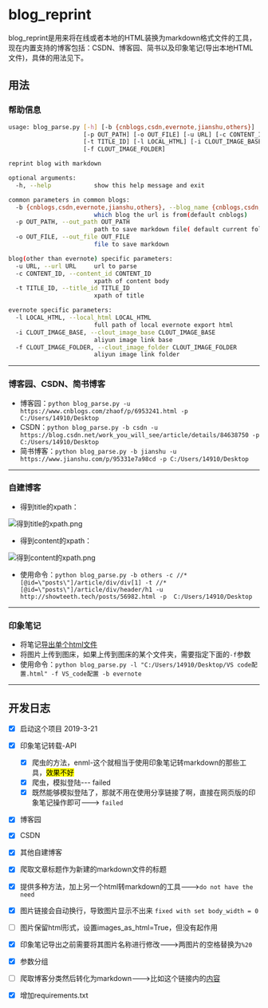 # blog_reprint
blog_reprint是用来将在线或者本地的HTML装换为markdown格式文件的工具，现在内置支持的博客包括：CSDN、博客园、简书以及印象笔记(导出本地HTML文件)，具体的用法见下。

## 用法

### 帮助信息
```bash
usage: blog_parse.py [-h] [-b {cnblogs,csdn,evernote,jianshu,others}]
                     [-p OUT_PATH] [-o OUT_FILE] [-u URL] [-c CONTENT_ID]
                     [-t TITLE_ID] [-l LOCAL_HTML] [-i CLOUT_IMAGE_BASE]
                     [-f CLOUT_IMAGE_FOLDER]

reprint blog with markdown

optional arguments:
  -h, --help            show this help message and exit

common parameters in common blogs:
  -b {cnblogs,csdn,evernote,jianshu,others}, --blog_name {cnblogs,csdn,evernote,jianshu,others}
                        which blog the url is from(default cnblogs)
  -p OUT_PATH, --out_path OUT_PATH
                        path to save markdown file( default current folder)
  -o OUT_FILE, --out_file OUT_FILE
                        file to save markdown

blog(other than evernote) specific parameters:
  -u URL, --url URL     url to parse
  -c CONTENT_ID, --content_id CONTENT_ID
                        xpath of content body
  -t TITLE_ID, --title_id TITLE_ID
                        xpath of title

evernote specific parameters:
  -l LOCAL_HTML, --local_html LOCAL_HTML
                        full path of local evernote export html
  -i CLOUT_IMAGE_BASE, --clout_image_base CLOUT_IMAGE_BASE
                        aliyun image link base
  -f CLOUT_IMAGE_FOLDER, --clout_image_folder CLOUT_IMAGE_FOLDER
                        aliyun image link folder
```

<hr />

### 博客园、CSDN、简书博客
* 博客园：`python blog_parse.py -u https://www.cnblogs.com/zhaof/p/6953241.html -p C:/Users/14910/Desktop`
* CSDN：`python blog_parse.py -b csdn -u https://blog.csdn.net/work_you_will_see/article/details/84638750 -p C:/Users/14910/Desktop`
* 简书博客：`python blog_parse.py -b jianshu -u https://www.jianshu.com/p/95331e7a98cd -p C:/Users/14910/Desktop`

<hr />

### 自建博客
* 得到title的xpath：

![得到title的xpath.png](https://showteeth.oss-cn-beijing.aliyuncs.com/blog_img/得到title的xpath.png)

* 得到content的xpath：

![得到content的xpath.png](https://showteeth.oss-cn-beijing.aliyuncs.com/blog_img/得到content的xpath.png)

* 使用命令：`python blog_parse.py -b others -c //*[@id=\"posts\"]/article/div/div[1] -t //*[@id=\"posts\"]/article/div/header/h1 -u http://showteeth.tech/posts/56982.html -p  C:/Users/14910/Desktop`

<hr />

### 印象笔记
* 将笔记[导出单个html文件](https://help.evernote.com/hc/sr-me/articles/213420097-%E5%8D%B0%E8%B1%A1%E7%AC%94%E8%AE%B0%E5%A6%82%E4%BD%95%E5%AF%BC%E5%87%BA%E5%AF%BC%E5%85%A5%E7%AC%94%E8%AE%B0-)
* 将图片上传到图床，如果上传到图床的某个文件夹，需要指定下面的`-f`参数
* 使用命令：`python blog_parse.py -l "C:/Users/14910/Desktop/VS code配置.html" -f VS_code配置 -b evernote`

<hr />

## 开发日志
- [x] 启动这个项目 2019-3-21
- [x] 印象笔记转载-API
  - [x] 爬虫的方法，enml-这个就相当于使用印象笔记转markdown的那些工具，<mark>效果不好</mark>
  - [x] 爬虫，模拟登陆--- failed
  - [x] 既然能够模拟登陆了，那就不用在使用分享链接了啊，直接在网页版的印象笔记操作即可---> `failed`
- [x] 博客园
- [x] CSDN
- [x] 其他自建博客
- [x] 爬取文章标题作为新建的markdown文件的标题
- [x] 提供多种方法，加上另一个html转markdown的工具--->`do not have the need`
- [x] 图片链接会自动换行，导致图片显示不出来 `fixed with set body_width = 0`
- [ ] 图片保留html形式，设置images_as_html=True，但没有起作用

- [x] 印象笔记导出之前需要将其图片名称进行修改--->两图片的空格替换为`%20`
- [x] 参数分组
- [ ] 爬取博客分类然后转化为markdown--->比如这个链接内的[内容](http://rvdsd.top/categories/%E7%94%9F%E7%89%A9%E7%BB%9F%E8%AE%A1/)
- [x] 增加requirements.txt
